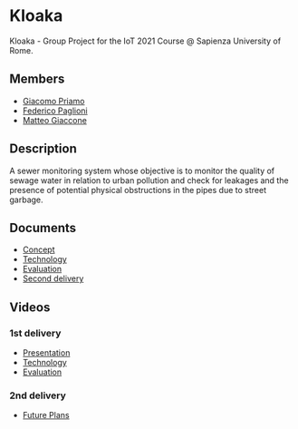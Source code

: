 # Kloaka
Kloaka - Group Project for the IoT 2021 Course @ Sapienza University of Rome.

## Members
* [Giacomo Priamo](https://www.linkedin.com/in/giacomo-p-b573b020b/)
* [Federico Paglioni](https://www.linkedin.com/in/paglioni/)
* [Matteo Giaccone](https://www.linkedin.com/in/giaccone)

## Description
A sewer monitoring system whose objective is to monitor the quality of sewage water  in relation to urban pollution and check for leakages and the presence of potential physical obstructions in the pipes due to street garbage. 

## Documents
* [Concept](./docs/Concept.md)
* [Technology](./docs/Technology.md)
* [Evaluation](./docs/Evaluation.md)
* [Second delivery](./docs/2nd_delivery.md)

## Videos 
### 1st delivery
* [Presentation](https://youtu.be/SEe99dUtCmw)
* [Technology](https://youtu.be/B3lonm8XUrQ)
* [Evaluation](https://youtu.be/adElgG_bEdw)
### 2nd delivery
* [Future Plans](https://www.youtube.com/watch?v=NFSLwjiqagY)
